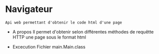 # Navigateur
    Api web permettant d'obtenir le code html d'une page
    
- A propos
    Il permet d'obtenir selon différentes méthodes de requêtte HTTP une page sous le format html

- Excecution
    Fichier main.Main.class


